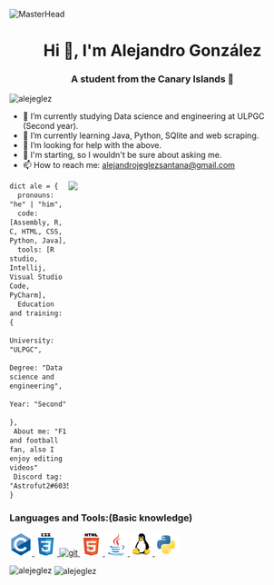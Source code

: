 ![MasterHead](https://github.com/Alejeglez/Alejeglez/blob/main/67607955080161.597768d22e415%20(1).gif?raw=true)

<h1 align="center">Hi 👋, I'm Alejandro González</h1>
<h3 align="center">A student from the Canary Islands 🌴</h3>

<p align="left"> <img src="https://komarev.com/ghpvc/?username=alejeglez&label=Profile%20views&color=0e75b6&style=flat" alt="alejeglez" /> </p>



- 🔭 I’m currently studying Data science and engineering at ULPGC (Second year).
- 🌱 I’m currently learning Java, Python, SQlite and web scraping.
- 🤔 I’m looking for help with the above.
- 💬 I'm starting, so I wouldn't be sure about asking me.
- 📫 How to reach me: alejandrojeglezsantana@gmail.com


<img align = "right" src= "https://media.tenor.com/YUzRkMOL-3EAAAAC/programming-computer-frog.gif" width="400" />

```javas
dict ale = {
  pronouns: "he" | "him",
  code: [Assembly, R, C, HTML, CSS, Python, Java],
  tools: [R studio, Intellij, Visual Studio Code, PyCharm],
  Education and training: {
                        University: "ULPGC",
                        Degree: "Data science and engineering",
                        Year: "Second"
                      },
 About me: "F1 and football fan, also I enjoy editing videos"
 Discord tag: "Astrofut2#6035"
}
```

<h3 align="left">Languages and Tools:(Basic knowledge)</h3>
<p align="left"> <a href="https://www.cprogramming.com/" target="_blank" rel="noreferrer"> <img src="https://raw.githubusercontent.com/devicons/devicon/master/icons/c/c-original.svg" alt="c" width="40" height="40"/> </a> <a href="https://www.w3schools.com/css/" target="_blank" rel="noreferrer"> <img src="https://raw.githubusercontent.com/devicons/devicon/master/icons/css3/css3-original-wordmark.svg" alt="css3" width="40" height="40"/> </a> <a href="https://git-scm.com/" target="_blank" rel="noreferrer"> <img src="https://www.vectorlogo.zone/logos/git-scm/git-scm-icon.svg" alt="git" width="40" height="40"/> </a> <a href="https://www.w3.org/html/" target="_blank" rel="noreferrer"> <img src="https://raw.githubusercontent.com/devicons/devicon/master/icons/html5/html5-original-wordmark.svg" alt="html5" width="40" height="40"/> </a> <a href="https://www.java.com" target="_blank" rel="noreferrer"> <img src="https://raw.githubusercontent.com/devicons/devicon/master/icons/java/java-original.svg" alt="java" width="40" height="40"/> </a> <a href="https://www.linux.org/" target="_blank" rel="noreferrer"> <img src="https://raw.githubusercontent.com/devicons/devicon/master/icons/linux/linux-original.svg" alt="linux" width="40" height="40"/> </a> <a href="https://www.python.org" target="_blank" rel="noreferrer"> <img src="https://raw.githubusercontent.com/devicons/devicon/master/icons/python/python-original.svg" alt="python" width="40" height="40"/> </a> </p>

<p><img align="left" src="https://github-readme-stats.vercel.app/api/top-langs?username=alejeglez&show_icons=true&locale=en&layout=compact" alt="alejeglez" /></p>

<p>&nbsp;<img align="center" src="https://github-readme-stats.vercel.app/api?username=alejeglez&show_icons=true&locale=en" alt="alejeglez" /></p>

